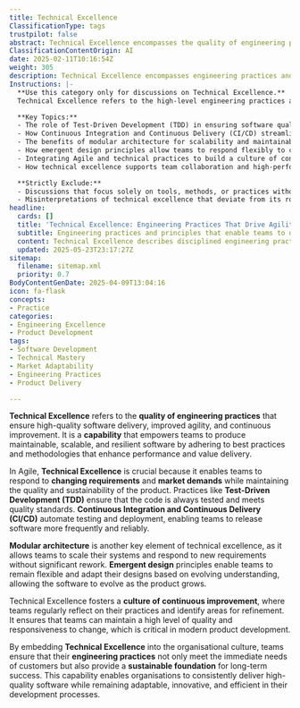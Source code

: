 ```yaml
---
title: Technical Excellence
ClassificationType: tags
trustpilot: false
abstract: Technical Excellence encompasses the quality of engineering practices that facilitate high-quality software delivery, enhanced agility, and ongoing improvement within development teams. Originating from methodologies that prioritise best practices, it empowers teams to create maintainable, scalable, and resilient software. In the context of Agile, Technical Excellence is vital as it allows teams to swiftly adapt to changing requirements and market demands while ensuring product quality and sustainability. Key practices such as Test-Driven Development (TDD) and Continuous Integration and Continuous Delivery (CI/CD) play a significant role in maintaining high standards by automating testing and deployment processes, thus enabling more frequent and reliable software releases. Additionally, modular architecture supports scalability and responsiveness to new requirements, while emergent design principles promote flexibility in adapting software designs as understanding evolves. By fostering a culture of continuous improvement, Technical Excellence encourages teams to regularly evaluate and refine their practices, ensuring they can maintain quality and responsiveness to change. Embedding this capability within an organisation's culture not only addresses immediate customer needs but also establishes a sustainable foundation for long-term success, allowing organisations to consistently deliver high-quality software while remaining adaptable and efficient in their development processes.
ClassificationContentOrigin: AI
date: 2025-02-11T10:16:54Z
weight: 305
description: Technical Excellence encompasses engineering practices and methodologies that enhance agility, improve code quality, and enable continuous delivery.
Instructions: |-
  **Use this category only for discussions on Technical Excellence.**  
  Technical Excellence refers to the high-level engineering practices and principles that ensure teams can deliver high-quality software efficiently and adaptively. This category should explore how these practices, such as TDD, CI/CD, modular architecture, and emergent design, enable teams to build high-quality, maintainable systems.

  **Key Topics:**
  - The role of Test-Driven Development (TDD) in ensuring software quality.
  - How Continuous Integration and Continuous Delivery (CI/CD) streamline workflows and improve delivery.
  - The benefits of modular architecture for scalability and maintainability.
  - How emergent design principles allow teams to respond flexibly to changing requirements.
  - Integrating Agile and technical practices to build a culture of continuous improvement.
  - How technical excellence supports team collaboration and high-performance outcomes.

  **Strictly Exclude:**
  - Discussions that focus solely on tools, methods, or practices without connecting them to the larger concept of technical excellence.
  - Misinterpretations of technical excellence that deviate from its role in improving engineering practices and product quality.
headline:
  cards: []
  title: 'Technical Excellence: Engineering Practices That Drive Agility and Quality'
  subtitle: Engineering practices and principles that enable teams to deliver high-quality, maintainable software, adapt rapidly, and continuously improve performance.
  content: Technical Excellence describes disciplined engineering practices that enable teams to deliver reliable, maintainable, and scalable software. It includes practices such as Test-Driven Development, Continuous Integration and Delivery, modular architecture, emergent design, and continuous improvement, supporting responsiveness to changing requirements, sustainable quality, and efficient value delivery.
  updated: 2025-05-23T23:17:27Z
sitemap:
  filename: sitemap.xml
  priority: 0.7
BodyContentGenDate: 2025-04-09T13:04:16
icon: fa-flask
concepts:
- Practice
categories:
- Engineering Excellence
- Product Development
tags:
- Software Development
- Technical Mastery
- Market Adaptability
- Engineering Practices
- Product Delivery

---
```

**Technical Excellence** refers to the **quality of engineering practices** that ensure high-quality software delivery, improved agility, and continuous improvement. It is a **capability** that empowers teams to produce maintainable, scalable, and resilient software by adhering to best practices and methodologies that enhance performance and value delivery.

In Agile, **Technical Excellence** is crucial because it enables teams to respond to **changing requirements** and **market demands** while maintaining the quality and sustainability of the product. Practices like **Test-Driven Development (TDD)** ensure that the code is always tested and meets quality standards. **Continuous Integration and Continuous Delivery (CI/CD)** automate testing and deployment, enabling teams to release software more frequently and reliably.

**Modular architecture** is another key element of technical excellence, as it allows teams to scale their systems and respond to new requirements without significant rework. **Emergent design** principles enable teams to remain flexible and adapt their designs based on evolving understanding, allowing the software to evolve as the product grows.

Technical Excellence fosters a **culture of continuous improvement**, where teams regularly reflect on their practices and identify areas for refinement. It ensures that teams can maintain a high level of quality and responsiveness to change, which is critical in modern product development.

By embedding **Technical Excellence** into the organisational culture, teams ensure that their **engineering practices** not only meet the immediate needs of customers but also provide a **sustainable foundation** for long-term success. This capability enables organisations to consistently deliver high-quality software while remaining adaptable, innovative, and efficient in their development processes.
